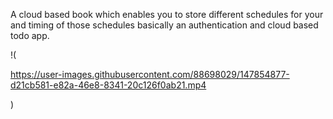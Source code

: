 A cloud based book which enables you to store different schedules for your and timing of those schedules basically an authentication and cloud based todo app.

!(

https://user-images.githubusercontent.com/88698029/147854877-d21cb581-e82a-46e8-8341-20c126f0ab21.mp4

)
